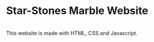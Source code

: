 <h1>Star-Stones Marble Website</h1>
<br>
This website is made with HTML, CSS and Javascript. 
<br>

